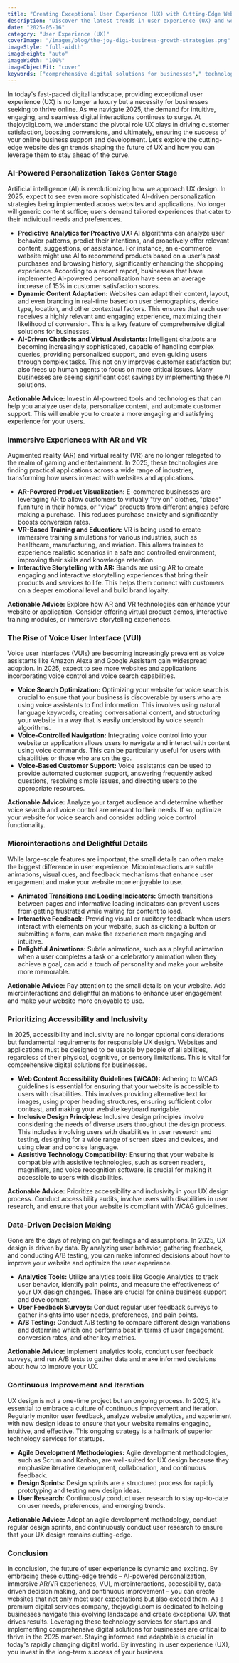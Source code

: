 ```yaml
---
title: "Creating Exceptional User Experience (UX) with Cutting-Edge Website Design Trends in 2025"
description: "Discover the latest trends in user experience (UX) and website design. Learn how to create websites that are not only visually appealing but also provide a seamless and engaging experience for your users in 2025, boosting conversions."
date: "2025-05-16"
category: "User Experience (UX)"
coverImage: "/images/blog/the-joy-digi-business-growth-strategies.png"
imageStyle: "full-width"
imageHeight: "auto"
imageWidth: "100%"
imageObjectFit: "cover"
keywords: ["comprehensive digital solutions for businesses"," technology services for startups"," online business support and development"]
---
```


In today's fast-paced digital landscape, providing exceptional user experience (UX) is no longer a luxury but a necessity for businesses seeking to thrive online. As we navigate 2025, the demand for intuitive, engaging, and seamless digital interactions continues to surge. At thejoydigi.com, we understand the pivotal role UX plays in driving customer satisfaction, boosting conversions, and ultimately, ensuring the success of your online business support and development. Let’s explore the cutting-edge website design trends shaping the future of UX and how you can leverage them to stay ahead of the curve.

### AI-Powered Personalization Takes Center Stage

Artificial intelligence (AI) is revolutionizing how we approach UX design. In 2025, expect to see even more sophisticated AI-driven personalization strategies being implemented across websites and applications. No longer will generic content suffice; users demand tailored experiences that cater to their individual needs and preferences.

*   **Predictive Analytics for Proactive UX:** AI algorithms can analyze user behavior patterns, predict their intentions, and proactively offer relevant content, suggestions, or assistance. For instance, an e-commerce website might use AI to recommend products based on a user's past purchases and browsing history, significantly enhancing the shopping experience. According to a recent report, businesses that have implemented AI-powered personalization have seen an average increase of 15% in customer satisfaction scores.
*   **Dynamic Content Adaptation:** Websites can adapt their content, layout, and even branding in real-time based on user demographics, device type, location, and other contextual factors. This ensures that each user receives a highly relevant and engaging experience, maximizing their likelihood of conversion. This is a key feature of comprehensive digital solutions for businesses.
*   **AI-Driven Chatbots and Virtual Assistants:** Intelligent chatbots are becoming increasingly sophisticated, capable of handling complex queries, providing personalized support, and even guiding users through complex tasks. This not only improves customer satisfaction but also frees up human agents to focus on more critical issues. Many businesses are seeing significant cost savings by implementing these AI solutions.

**Actionable Advice:** Invest in AI-powered tools and technologies that can help you analyze user data, personalize content, and automate customer support. This will enable you to create a more engaging and satisfying experience for your users.

### Immersive Experiences with AR and VR

Augmented reality (AR) and virtual reality (VR) are no longer relegated to the realm of gaming and entertainment. In 2025, these technologies are finding practical applications across a wide range of industries, transforming how users interact with websites and applications.

*   **AR-Powered Product Visualization:** E-commerce businesses are leveraging AR to allow customers to virtually "try on" clothes, "place" furniture in their homes, or "view" products from different angles before making a purchase. This reduces purchase anxiety and significantly boosts conversion rates.
*   **VR-Based Training and Education:** VR is being used to create immersive training simulations for various industries, such as healthcare, manufacturing, and aviation. This allows trainees to experience realistic scenarios in a safe and controlled environment, improving their skills and knowledge retention.
*   **Interactive Storytelling with AR:** Brands are using AR to create engaging and interactive storytelling experiences that bring their products and services to life. This helps them connect with customers on a deeper emotional level and build brand loyalty.

**Actionable Advice:** Explore how AR and VR technologies can enhance your website or application. Consider offering virtual product demos, interactive training modules, or immersive storytelling experiences.

### The Rise of Voice User Interface (VUI)

Voice user interfaces (VUIs) are becoming increasingly prevalent as voice assistants like Amazon Alexa and Google Assistant gain widespread adoption. In 2025, expect to see more websites and applications incorporating voice control and voice search capabilities.

*   **Voice Search Optimization:** Optimizing your website for voice search is crucial to ensure that your business is discoverable by users who are using voice assistants to find information. This involves using natural language keywords, creating conversational content, and structuring your website in a way that is easily understood by voice search algorithms.
*   **Voice-Controlled Navigation:** Integrating voice control into your website or application allows users to navigate and interact with content using voice commands. This can be particularly useful for users with disabilities or those who are on the go.
*   **Voice-Based Customer Support:** Voice assistants can be used to provide automated customer support, answering frequently asked questions, resolving simple issues, and directing users to the appropriate resources.

**Actionable Advice:** Analyze your target audience and determine whether voice search and voice control are relevant to their needs. If so, optimize your website for voice search and consider adding voice control functionality.

### Microinteractions and Delightful Details

While large-scale features are important, the small details can often make the biggest difference in user experience. Microinteractions are subtle animations, visual cues, and feedback mechanisms that enhance user engagement and make your website more enjoyable to use.

*   **Animated Transitions and Loading Indicators:** Smooth transitions between pages and informative loading indicators can prevent users from getting frustrated while waiting for content to load.
*   **Interactive Feedback:** Providing visual or auditory feedback when users interact with elements on your website, such as clicking a button or submitting a form, can make the experience more engaging and intuitive.
*   **Delightful Animations:** Subtle animations, such as a playful animation when a user completes a task or a celebratory animation when they achieve a goal, can add a touch of personality and make your website more memorable.

**Actionable Advice:** Pay attention to the small details on your website. Add microinteractions and delightful animations to enhance user engagement and make your website more enjoyable to use.

### Prioritizing Accessibility and Inclusivity

In 2025, accessibility and inclusivity are no longer optional considerations but fundamental requirements for responsible UX design. Websites and applications must be designed to be usable by people of all abilities, regardless of their physical, cognitive, or sensory limitations. This is vital for comprehensive digital solutions for businesses.

*   **Web Content Accessibility Guidelines (WCAG):** Adhering to WCAG guidelines is essential for ensuring that your website is accessible to users with disabilities. This involves providing alternative text for images, using proper heading structures, ensuring sufficient color contrast, and making your website keyboard navigable.
*   **Inclusive Design Principles:** Inclusive design principles involve considering the needs of diverse users throughout the design process. This includes involving users with disabilities in user research and testing, designing for a wide range of screen sizes and devices, and using clear and concise language.
*   **Assistive Technology Compatibility:** Ensuring that your website is compatible with assistive technologies, such as screen readers, magnifiers, and voice recognition software, is crucial for making it accessible to users with disabilities.

**Actionable Advice:** Prioritize accessibility and inclusivity in your UX design process. Conduct accessibility audits, involve users with disabilities in user research, and ensure that your website is compliant with WCAG guidelines.

### Data-Driven Decision Making

Gone are the days of relying on gut feelings and assumptions. In 2025, UX design is driven by data. By analyzing user behavior, gathering feedback, and conducting A/B testing, you can make informed decisions about how to improve your website and optimize the user experience.

*   **Analytics Tools:** Utilize analytics tools like Google Analytics to track user behavior, identify pain points, and measure the effectiveness of your UX design changes. These are crucial for online business support and development.
*   **User Feedback Surveys:** Conduct regular user feedback surveys to gather insights into user needs, preferences, and pain points.
*   **A/B Testing:** Conduct A/B testing to compare different design variations and determine which one performs best in terms of user engagement, conversion rates, and other key metrics.

**Actionable Advice:** Implement analytics tools, conduct user feedback surveys, and run A/B tests to gather data and make informed decisions about how to improve your UX.

### Continuous Improvement and Iteration

UX design is not a one-time project but an ongoing process. In 2025, it's essential to embrace a culture of continuous improvement and iteration. Regularly monitor user feedback, analyze website analytics, and experiment with new design ideas to ensure that your website remains engaging, intuitive, and effective. This ongoing strategy is a hallmark of superior technology services for startups.

*   **Agile Development Methodologies:** Agile development methodologies, such as Scrum and Kanban, are well-suited for UX design because they emphasize iterative development, collaboration, and continuous feedback.
*   **Design Sprints:** Design sprints are a structured process for rapidly prototyping and testing new design ideas.
*   **User Research:** Continuously conduct user research to stay up-to-date on user needs, preferences, and emerging trends.

**Actionable Advice:** Adopt an agile development methodology, conduct regular design sprints, and continuously conduct user research to ensure that your UX design remains cutting-edge.

### Conclusion

In conclusion, the future of user experience is dynamic and exciting. By embracing these cutting-edge trends – AI-powered personalization, immersive AR/VR experiences, VUI, microinteractions, accessibility, data-driven decision making, and continuous improvement – you can create websites that not only meet user expectations but also exceed them. As a premium digital services company, thejoydigi.com is dedicated to helping businesses navigate this evolving landscape and create exceptional UX that drives results. Leveraging these technology services for startups and implementing comprehensive digital solutions for businesses are critical to thrive in the 2025 market. Staying informed and adaptable is crucial in today's rapidly changing digital world. By investing in user experience (UX), you invest in the long-term success of your business.